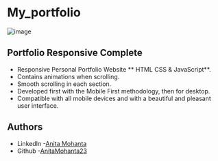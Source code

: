 # My_portfolio
![image](https://github.com/AnitaMohanta23/My_portfolio/assets/124444765/b43192c4-2305-4707-b198-3c1ffd37e694)

## Portfolio Responsive Complete

- Responsive Personal Portfolio Website ** HTML CSS & JavaScript**.
- Contains animations when scrolling.
- Smooth scrolling in each section.
- Developed first with the Mobile First methodology, then for desktop.
- Compatible with all mobile devices and with a beautiful and pleasant user interface.

## Authors
- LinkedIn -[Anita Mohanta]( https://linkedin.com/in/anita-mohanta-643717228)
- Github -[AnitaMohanta23]()


